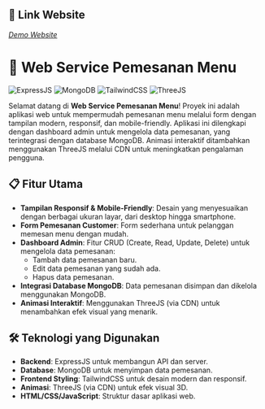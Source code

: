 ## 🔗 Link Website
*[Demo Website](https://sistem-online-order-gelora.vercel.app)*


# 🍴 Web Service Pemesanan Menu

![ExpressJS](https://img.shields.io/badge/ExpressJS-4.x-000000?style=flat&logo=express) ![MongoDB](https://img.shields.io/badge/MongoDB-4.7-47A248?style=flat&logo=mongodb) ![TailwindCSS](https://img.shields.io/badge/TailwindCSS-3.4-38B2AC?style=flat&logo=tailwindcss) ![ThreeJS](https://img.shields.io/badge/ThreeJS-r127-000000?style=flat&logo=threedotjs)

Selamat datang di **Web Service Pemesanan Menu**! Proyek ini adalah aplikasi web untuk mempermudah pemesanan menu melalui form dengan tampilan modern, responsif, dan mobile-friendly. Aplikasi ini dilengkapi dengan dashboard admin untuk mengelola data pemesanan, yang terintegrasi dengan database MongoDB. Animasi interaktif ditambahkan menggunakan ThreeJS melalui CDN untuk meningkatkan pengalaman pengguna.

## 📋 Fitur Utama
- **Tampilan Responsif & Mobile-Friendly**: Desain yang menyesuaikan dengan berbagai ukuran layar, dari desktop hingga smartphone.
- **Form Pemesanan Customer**: Form sederhana untuk pelanggan memesan menu dengan mudah.
- **Dashboard Admin**: Fitur CRUD (Create, Read, Update, Delete) untuk mengelola data pemesanan:
  - Tambah data pemesanan baru.
  - Edit data pemesanan yang sudah ada.
  - Hapus data pemesanan.
- **Integrasi Database MongoDB**: Data pemesanan disimpan dan dikelola menggunakan MongoDB.
- **Animasi Interaktif**: Menggunakan ThreeJS (via CDN) untuk menambahkan efek visual yang menarik.

## 🛠 Teknologi yang Digunakan
- **Backend**: ExpressJS untuk membangun API dan server.
- **Database**: MongoDB untuk menyimpan data pemesanan.
- **Frontend Styling**: TailwindCSS untuk desain modern dan responsif.
- **Animasi**: ThreeJS (via CDN) untuk efek visual 3D.
- **HTML/CSS/JavaScript**: Struktur dasar aplikasi web.
